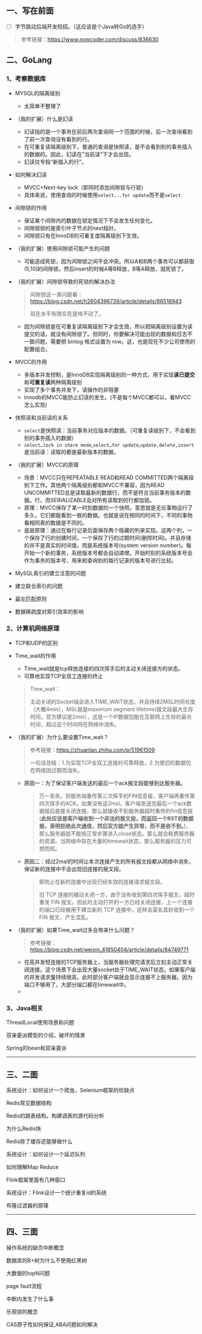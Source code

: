 ## 一、写在前面

- [ ] ​	字节跳动后端开发校招。（这应该是个Java转Go的选手）

> 参考链接：https://www.nowcoder.com/discuss/836630

## 二、GoLang

### 1、考察数据库

- MYSQL的隔离级别

  - 太简单不整理了

- （我的扩展）什么是幻读

  - 幻读指的是一个事务在前后两次查询同一个范围的时候，后一次查询看到了前一次查询没有看到的行。
  - 在可重复读隔离级别下，普通的查询是快照读，是不会看到别的事务插入的数据的。因此，幻读在“当前读”下才会出现。
  - 幻读仅专指“新插入的行”。

- 如何解决幻读

  - MVCC+Next-key lock（即同时添加间隙锁与行锁）
  - 具体来说，使用查询的时候使用`select...for update`而不是`select`

- 间隙锁的作用

  - 保证某个间隙内的数据在锁定情况下不会发生任何变化。
  - 间隙锁锁的是索引叶子节点的next指针。
  - 间隙锁只有在InnoDB的可重复度隔离级别下生效。

- （我的扩展）使用间隙锁可能产生的问题

  - 可能造成死锁，因为间隙锁之间不会冲突。所以A和B两个事务可以都获取(5,10]的间隙锁，然后insert的时候A等B释放，B等A释放，就死锁了。

- （我的扩展）间隙锁导致的死锁的解决办法

  > 间隙锁这一类问题看：https://blog.csdn.net/h2604396739/article/details/86518943
  >
  > 现在水平有限实在是啃不动了。

  - 因为间隙锁是在可重复读隔离级别下才会生效，所以把隔离级别设置为读提交的话，就没有间隙锁了。但同时，你要解决可能出现的数据和日志不一致问题，需要把 binlog 格式设置为 row。这，也是现在不少公司使用的配置组合。

- MVCC的作用

  - 多版本并发控制，是InnoDB实现隔离级别的一种方式，用于实现**读已提交**和**可重复读**两种隔离级别
  - 实现了多个事务并发下，读操作的非阻塞
  - Innodb的MVCC能防止幻读的发生。(不是每个MVCC都可以，看MVCC怎么实现)

- 快照读和当前读的关系

  - `select`是快照读：当前事务对应版本的数据。（可重复读级别下，不会看到别的事务插入的数据）
  - `select…lock in share mode`,`select…for update`,`update,delete,insert`是当前读：读取的都是最新版本的数据。

- （我的扩展）MVCC的原理

  - 场景：MVCC只在REPEATABLE READ和READ COMMITTED两个隔离级别下工作。其他两个隔离级别都和MVCC不兼容，因为READ UNCOMMITTED总是读取最新的数据行，而不是符合当前事务版本的数据。行，而SERIALIZABLE会对所有读取到的行都加锁。
  - 原理：MVCC保存了某一时刻数据的一个快照。意思就是无论事物运行了多久，它们都能看到一致的数据。也就是说在相同的时间下，不同的事物看相同表的数据是不同的。
  - 底层原理：通过在每行记录后面保存两个隐藏的列来实现。这两个列，一个保存了行的创建时间，一个保存了行的过期时间(删除时间)。并且存储的并不是真实的时间值，而是系统版本号(system version number)。每开始一个新的事务，系统版本号都会自动递增。开始时刻的系统版本号会作为事务的版本号，用来和查询到的每行记录的版本号进行比较。

- MySQL索引的建立注意的问题

- 建立联合索引的问题

- 最左匹配原则

- 数据稀疏度对索引效率的影响

### 2、计算机网络原理

- TCP和UDP的区别

- Time_wait的作用

  - Time_wait就是tcp释放连接的四次挥手后的主动关闭连接方的状态。
  - 可靠地实现TCP全双工连接的终止

  > Time_wait：
  >
  > 主动关闭的Socket端会进入TIME_WAIT状态，并且持续2MSL时间长度（大概4min），MSL就是maximum segment lifetime(报文段最大生存时间，官方建议是2min），这是一个IP数据包能在互联网上生存的最长时间，超过这个时间将在网络中消失。

- （我的扩展）为什么要设置Time_wait？

  > 参考链接：https://zhuanlan.zhihu.com/p/51961509
  >
  > 一句话总结：1.为实现TCP全双工连接的可靠释放，2.为使旧的数据包在网络因过期而消失。

  - 原因一：为了保证客户端发送的最后一个ack报文段能够到达服务器。

    > 万一丢失，则服务端重传第三次挥手的FIN信息报，客户端再重传第四次挥手的ACK。如果没有这2msl，客户端发送完最后一个ack数据报后直接关闭连接，那么就接收不到服务器超时重传的fin信息报(**此处应该是客户端收到一个非法的报文段，而返回一个RST的数据报，表明拒绝此次通信，然后双方就产生异常，而不是收不到。**)，那么服务器就不能按正常步骤进入close状态。那么就会耗费服务器的资源。当网络中存在大量的timewait状态，那么服务器的压力可想而知。

  - 原因二：经过2msl的时间让本次连接产生的所有报文段都从网络中消失，保证新的连接中不会出现旧连接的报文段。

    > 即防止在新的连接中出现已经失效的连接请求报文段。
    >
    > 旧 TCP 连接的被动关闭一方，由于没有收到第四次挥手报文，超时重发 FIN 报文。但此时主动打开的一方已经关闭连接，上一个连接的端口已经被用于建立新的 TCP 连接中，这样会莫名其妙收到一个 FIN 报文，产生混乱。

- （我的扩展）如果Time_wait过多会带来什么问题？

  > 参考链接：https://blog.csdn.net/weixin_41850404/article/details/84749771

  - 在高并发短连接的TCP服务器上，当服务器处理完请求后立刻主动正常关闭连接。这个场景下会出现大量socket处于TIME_WAIT状态。如果客户端的并发请求量持续很高，此时部分客户端就会显示连接不上服务器。因为端口不够用了。大部分端口都在timewait中。
  - 

### 3、Java相关

ThreadLocal使用场景和问题

双亲委派模型的介绍，破坏的情景

Spring的bean和双亲委派





-----------



## 三、二面

 系统设计：如何设计一个爬虫，Selenium框架的优缺点 

 Redis常见数据结构 

 Redis的跳表结构，构建调表的源代码分析 

 为什么Redis快 

 Redis除了缓存还能够做什么 

 系统设计：如何设计一个延迟队列 

 如何理解Map Reduce 

 Flink框架里面有几种窗口 

 系统设计：Flink设计一个统计重复id的系统 

 布隆过滤器的原理

---------------



## 四、三面

操作系统的缺页中断概念

数据库的B+树为什么不使用红黑树

大数据的topN问题

page fault流程

中断内发生了什么事

乐观锁的概念

CAS原子性如何保证,ABA问题如何解决

